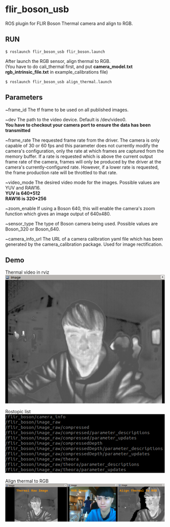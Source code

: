 # flir_boson_usb 
ROS plugin for FLIR Boson Thermal camera and align to RGB.
## RUN
```
$ roslaunch flir_boson_usb flir_boson.launch
```
After launch the RGB sensor, align thermal to RGB.  
(You have to do cali_thermal first, and put **camera_model.txt** **rgb_intrinsic_file.txt** in example_calibrations file)
```
$ roslaunch flir_boson_usb align_thermal.launch
```
## Parameters
~frame_id
The tf frame to be used on all published images.

~dev
The path to the video device. Default is /dev/video0.  
**You have to checkout your camera port to ensure the data has been transmitted**

~frame_rate
The requested frame rate from the driver. The camera is only capable of 30 or 60 fps and this parameter does not currently modify the camera's configuration, only the rate at which frames are captured from the memory buffer. If a rate is requested which is above the current output frame rate of the camera, frames will only be produced by the driver at the camera's currently-configured rate. However, if a lower rate is requested, the frame production rate will be throttled to that rate.

~video_mode
The desired video mode for the images. Possible values are YUV and RAW16.  
**YUV is 640*512**  
**RAW16 is 320*256**


~zoom_enable
If using a Boson 640, this will enable the camera's zoom function which gives an image output of 640x480.

~sensor_type
The type of Boson camera being used. Possible values are Boson_320 or Boson_640.

~camera_info_url
The URL of a camera calibration yaml file which has been generated by the camera_calibration package. Used for image rectification.

## Demo
Thermal video in rviz  
![Boson_ROS](../../../figures/Boson_ROS.png)  

Rostopic list  
![rostopic](../../../figures/rostopic.png)  

Align thermal to RGB
![Align](../../../figures/align.png)  

